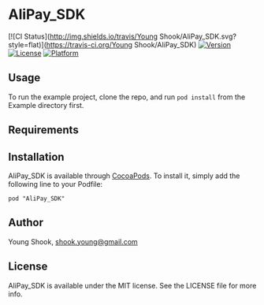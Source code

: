 # AliPay_SDK

[![CI Status](http://img.shields.io/travis/Young Shook/AliPay_SDK.svg?style=flat)](https://travis-ci.org/Young Shook/AliPay_SDK)
[![Version](https://img.shields.io/cocoapods/v/AliPay_SDK.svg?style=flat)](http://cocoadocs.org/docsets/AliPay_SDK)
[![License](https://img.shields.io/cocoapods/l/AliPay_SDK.svg?style=flat)](http://cocoadocs.org/docsets/AliPay_SDK)
[![Platform](https://img.shields.io/cocoapods/p/AliPay_SDK.svg?style=flat)](http://cocoadocs.org/docsets/AliPay_SDK)

## Usage

To run the example project, clone the repo, and run `pod install` from the Example directory first.

## Requirements

## Installation

AliPay_SDK is available through [CocoaPods](http://cocoapods.org). To install
it, simply add the following line to your Podfile:

    pod "AliPay_SDK"

## Author

Young Shook, shook.young@gmail.com

## License

AliPay_SDK is available under the MIT license. See the LICENSE file for more info.

